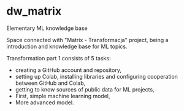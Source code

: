 # dw_matrix
Elementary ML knowledge base

Space connected with "Matrix - Transformacja" project, being a introduction and knowledge base for ML topics.

Transformation part 1 consists of 5 tasks:
- creating a GitHub account and repository,
- setting up Colab, installing libraries and configuring cooperation between GitHub and Colab,
- getting to know sources of public data for ML projects,
- First, simple machine learning model,
- More advanced model.
